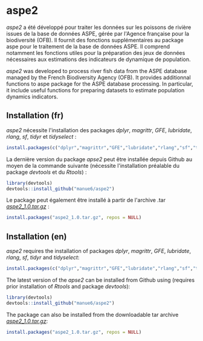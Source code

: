 
# aspe2

<!-- badges: start -->
<!-- badges: end -->
*aspe2* a été développé pour traiter les données sur les poissons de rivière issues de la base de données ASPE, gérée par l'Agence française pour la biodiversité (OFB). Il fournit des fonctions supplémentaires au package aspe pour le traitement de la base de données ASPE. Il comprend notamment les fonctions utiles pour la préparation des jeux de données nécessaires aux estimations des indicateurs de dynamique de population.

*aspe2* was developed to process river fish data from the ASPE database managed by the French Biodiversity Agency (OFB). It provides additionnal functions to aspe package for the ASPE database processing. In particular, it include useful functions for preparing datasets to estimate population dynamics indicators.

## Installation (fr)

*aspe2* nécessite l'installation des packages *dplyr*, *magrittr*, *GFE*, *lubridate*, *rlang*, *sf*, *tidyr* et *tidyselect* :

``` r 
install.packages(c("dplyr","magrittr","GFE","lubridate","rlang","sf","tidyr","tidyselect"))
```

La dernière version du package *apse2* peut être installée depuis Github au moyen de la commande suivante (nécessite l'installation préalable du package *devtools* et du *Rtools*) :

``` r
library(devtools)
devtools::install_github("manue6/aspe2")
```

Le package peut également être installé à partir de l'archive .tar [*aspe2_1.0.tar.gz*](https://github.com/manue6/Indicateur_IDP) :

``` r
install.packages("aspe2_1.0.tar.gz", repos = NULL)
```

## Installation (en)

*aspe2* requires the installation of packages *dplyr*, *magrittr*, *GFE*, *lubridate*, *rlang*, *sf*, *tidyr* and *tidyselect*:

``` r 
install.packages(c("dplyr","magrittr","GFE","lubridate","rlang","sf","tidyr","tidyselect"))
```

The latest version of the *apse2* can be installed from Github using (requires prior installation of *Rtools* and package *devtools*):

``` r
library(devtools)
devtools::install_github("manue6/aspe2")
```
The package can also be installed from the downloadable tar archive [*aspe2_1.0.tar.gz*](https://github.com/manue6/Indicateur_IDP):

``` r
install.packages("aspe2_1.0.tar.gz", repos = NULL)
```
